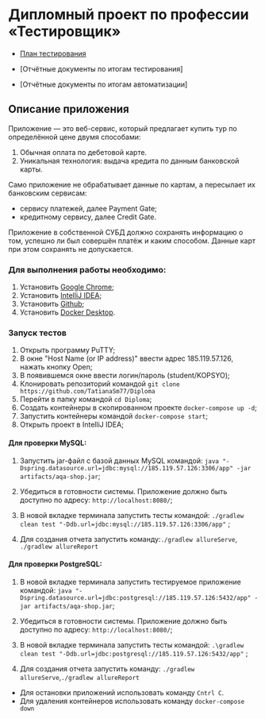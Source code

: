 # Дипломный проект по профессии «Тестировщик»

- [План тестирования](https://github.com/TatianaSm77/Diploma/blob/main/Doc/Plan.md)

- [Отчётные документы по итогам тестирования]
- [Отчётные документы по итогам автоматизации]

## Описание приложения
Приложение — это веб-сервис, который предлагает купить тур по определённой цене двумя способами:

1) Обычная оплата по дебетовой карте.
2) Уникальная технология: выдача кредита по данным банковской карты.


Само приложение не обрабатывает данные по картам, а пересылает их банковским сервисам:

- сервису платежей, далее Payment Gate;
- кредитному сервису, далее Credit Gate.

Приложение в собственной СУБД должно сохранять информацию о том, успешно ли был совершён платёж и каким способом. Данные карт при этом сохранять не допускается.

### Для выполнения работы необходимо:

1) Установить [Google Chrome](https://www.google.ru/chrome/);
2) Установить [IntelliJ IDEA](https://www.jetbrains.com/ru-ru/idea/download/?section=windows#section=windows);
3) Установить [Github](https://desktop.github.com/);
4) Установить [Docker Desktop](https://www.docker.com/).

### Запуск тестов 
1) Открыть программу PuTTY;
2) В окне "Host Name (or IP address)" ввести адрес 185.119.57.126, нажать кнопку Open;
3) В появившемся окне ввести логин/пароль (student/KOPSYO);
4) Клонировать репозиторий командой `git clone https://github.com/TatianaSm77/Diploma`
5) Перейти в папку командой `cd Diploma`;
6) Создать контейнеры в скопированном проекте `docker-compose up -d`;
7) Запустить контейнеры командой `docker-compose start`;
8) Открыть проект в IntelliJ IDEA;

#### Для проверки MySQL:
1) Запустить jar-файл с базой данных MySQL командой: `java "-Dspring.datasource.url=jdbc:mysql://185.119.57.126:3306/app" -jar artifacts/aqa-shop.jar`;

2) Убедиться в готовности системы. Приложение должно быть доступно по адресу: `http://localhost:8080/`;

3) В новой вкладке терминала запустить тесты командой: `./gradlew clean test "-Ddb.url=jdbc:mysql://185.119.57.126:3306/app"` ;

4) Для создания отчета запустить команду:`./gradlew allureServe`, `./gradlew allureReport`

#### Для проверки PostgreSQL:
1) В новой вкладке терминала запустить тестируемое приложение командой: `java "-Dspring.datasource.url=jdbc:postgresql://185.119.57.126:5432/app" -jar artifacts/aqa-shop.jar`;

2) Убедиться в готовности системы. Приложение должно быть доступно по адресу: `http://localhost:8080/`;

3) В новой вкладке терминала запустить тесты командой: `.\gradlew clean test "-Ddb.url=jdbc:postgresql://185.119.57.126:5432/app"`  ;

4) Для создания отчета запустить команду: `./gradlew allureServe`,`./gradlew allureReport`

 - Для остановки приложений использовать команду `Cntrl C`.
- Для удаления контейнеров использовать команду `docker-compose down`